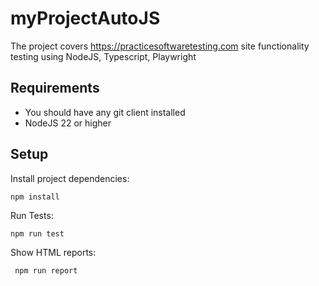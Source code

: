 # myProjectAutoJS

The project covers https://practicesoftwaretesting.com site functionality testing using NodeJS, Typescript, Playwright

## Requirements

* You should have any git client installed
* NodeJS 22 or higher

## Setup

Install project dependencies:
```
npm install
```
Run Tests:
```
npm run test
```
Show HTML reports:
```
 npm run report
```
